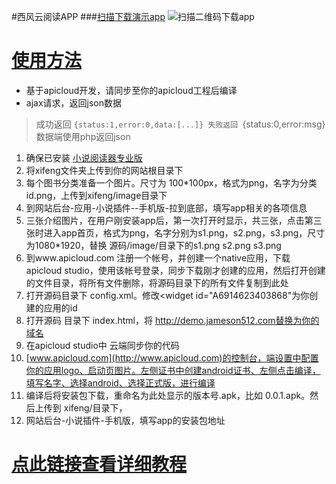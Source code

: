 #西风云阅读APP
###[扫描下载演示app](http://demo.jameson512.com/xifeng/demo.apk)
![扫描二维码下载app](http://demo.jameson512.com/xifeng/demo.png)

# [使用方法](http://www.kancloud.cn/yuan1314/xifeng)

-	基于apicloud开发，请同步至你的apicloud工程后编译
-	ajax请求，返回json数据
>	成功返回 
	`{status:1,error:0,data:[...]}
>	失败返回
	`{status:0,error:msg}
>   数据端使用php返回json

1. 确保已安装 [小说阅读器专业版](http://addon.discuz.com/?@jameson_read.plugin)
2. 将xifeng文件夹上传到你的网站根目录下
3. 每个图书分类准备一个图片。尺寸为 100*100px，格式为png，名字为分类id.png，上传到xifeng/image目录下
4. 到网站后台-应用-小说插件--手机版-拉到底部，填写app相关的各项信息
5. 三张介绍图片，在用户刚安装app后，第一次打开时显示，共三张，点击第三张时进入app首页，格式为png，名字分别为s1.png，s2.png，s3.png，尺寸为1080*1920，替换  源码/image/目录下的s1.png s2.png s3.png
6. 到www.apicloud.com 注册一个帐号，并创建一个native应用，下载 apicloud studio，使用该帐号登录，同步下载刚才创建的应用，然后打开创建的文件目录，将所有文件删除，将源码目录下的所有文件复制到此处
7. 打开源码目录下 config.xml。修改<widget id="A6914623403868"为你创建的应用的id
8. 打开源码 目录下 index.html，将 http://demo.jameson512.com替换为你的域名
9. 在apicloud studio中 云端同步你的代码
10. [www.apicloud.com](http://www.apicloud.com)的控制台，端设置中配置你的应用logo、启动页图片。左侧证书中创建android证书、左侧点击编译，填写名字、选择android、选择正式版，进行编译
11. 编译后将安装包下载，重命名为此处显示的版本号.apk，比如 0.0.1.apk。然后上传到 xifeng/目录下，
12. 网站后台-小说插件-手机版，填写app的安装包地址


# [点此链接查看详细教程](http://www.kancloud.cn/yuan1314/xifeng/214858)
